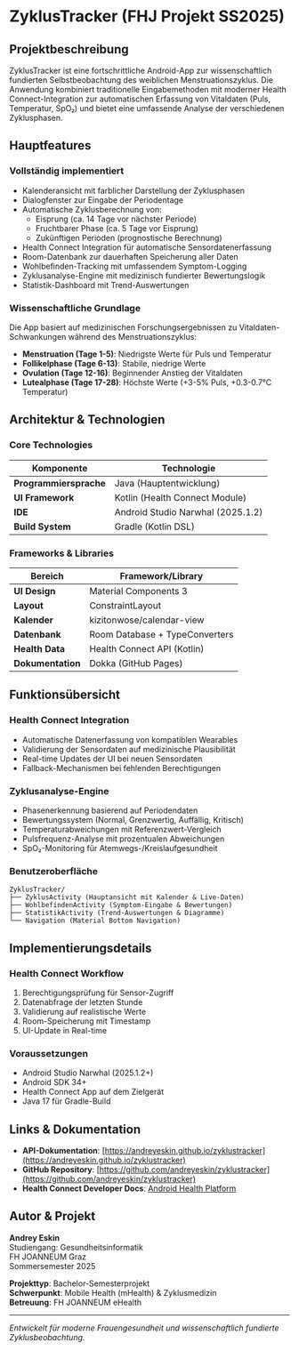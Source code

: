 # ZyklusTracker (FHJ Projekt SS2025)

## Projektbeschreibung

ZyklusTracker ist eine fortschrittliche Android-App zur wissenschaftlich fundierten Selbstbeobachtung des weiblichen Menstruationszyklus. Die Anwendung kombiniert traditionelle Eingabemethoden mit moderner Health Connect-Integration zur automatischen Erfassung von Vitaldaten (Puls, Temperatur, SpO₂) und bietet eine umfassende Analyse der verschiedenen Zyklusphasen.

## Hauptfeatures

### Vollständig implementiert

- Kalenderansicht mit farblicher Darstellung der Zyklusphasen
- Dialogfenster zur Eingabe der Periodentage
- Automatische Zyklusberechnung von:
  - Eisprung (ca. 14 Tage vor nächster Periode)
  - Fruchtbarer Phase (ca. 5 Tage vor Eisprung)
  - Zukünftigen Perioden (prognostische Berechnung)
- Health Connect Integration für automatische Sensordatenerfassung
- Room-Datenbank zur dauerhaften Speicherung aller Daten
- Wohlbefinden-Tracking mit umfassendem Symptom-Logging
- Zyklusanalyse-Engine mit medizinisch fundierter Bewertungslogik
- Statistik-Dashboard mit Trend-Auswertungen

### Wissenschaftliche Grundlage

Die App basiert auf medizinischen Forschungsergebnissen zu Vitaldaten-Schwankungen während des Menstruationszyklus:

- **Menstruation (Tage 1-5)**: Niedrigste Werte für Puls und Temperatur
- **Follikelphase (Tage 6-13)**: Stabile, niedrige Werte
- **Ovulation (Tage 12-16)**: Beginnender Anstieg der Vitaldaten
- **Lutealphase (Tage 17-28)**: Höchste Werte (+3-5% Puls, +0.3-0.7°C Temperatur)

## Architektur & Technologien

### Core Technologies

| Komponente              | Technologie                    |
|------------------------|--------------------------------|
| **Programmiersprache** | Java (Hauptentwicklung)        |
| **UI Framework**       | Kotlin (Health Connect Module) |
| **IDE**                | Android Studio Narwhal (2025.1.2) |
| **Build System**       | Gradle (Kotlin DSL)           |

### Frameworks & Libraries

| Bereich           | Framework/Library              |
|------------------|--------------------------------|
| **UI Design**     | Material Components 3          |
| **Layout**        | ConstraintLayout               |
| **Kalender**      | kizitonwose/calendar-view      |
| **Datenbank**     | Room Database + TypeConverters |
| **Health Data**   | Health Connect API (Kotlin)   |
| **Dokumentation** | Dokka (GitHub Pages)          |


## Funktionsübersicht

### Health Connect Integration

- Automatische Datenerfassung von kompatiblen Wearables
- Validierung der Sensordaten auf medizinische Plausibilität
- Real-time Updates der UI bei neuen Sensordaten
- Fallback-Mechanismen bei fehlenden Berechtigungen

### Zyklusanalyse-Engine

- Phasenerkennung basierend auf Periodendaten
- Bewertungssystem (Normal, Grenzwertig, Auffällig, Kritisch)
- Temperaturabweichungen mit Referenzwert-Vergleich
- Pulsfrequenz-Analyse mit prozentualen Abweichungen
- SpO₂-Monitoring für Atemwegs-/Kreislaufgesundheit

### Benutzeroberfläche

```
ZyklusTracker/
├── ZyklusActivity (Hauptansicht mit Kalender & Live-Daten)
├── WohlbefindenActivity (Symptom-Eingabe & Bewertungen)
├── StatistikActivity (Trend-Auswertungen & Diagramme)
└── Navigation (Material Bottom Navigation)
```

## Implementierungsdetails

### Health Connect Workflow

1. Berechtigungsprüfung für Sensor-Zugriff
2. Datenabfrage der letzten Stunde
3. Validierung auf realistische Werte
4. Room-Speicherung mit Timestamp
5. UI-Update in Real-time


### Voraussetzungen

- Android Studio Narwhal (2025.1.2+)
- Android SDK 34+
- Health Connect App auf dem Zielgerät
- Java 17 für Gradle-Build


## Links & Dokumentation

- **API-Dokumentation**: [https://andreyeskin.github.io/zyklustracker](https://andreyeskin.github.io/zyklustracker)
- **GitHub Repository**: [https://github.com/andreyeskin/zyklustracker](https://github.com/andreyeskin/zyklustracker)
- **Health Connect Developer Docs**: [Android Health Platform](https://developer.android.com/health-and-fitness/guides/health-connect)

## Autor & Projekt

**Andrey Eskin**  
Studiengang: Gesundheitsinformatik  
FH JOANNEUM Graz  
Sommersemester 2025  

**Projekttyp**: Bachelor-Semesterprojekt  
**Schwerpunkt**: Mobile Health (mHealth) & Zyklusmedizin  
**Betreuung**: FH JOANNEUM eHealth

---
*Entwickelt für moderne Frauengesundheit und wissenschaftlich fundierte Zyklusbeobachtung.*

